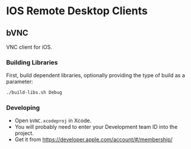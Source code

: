 # IOS Remote Desktop Clients

## bVNC

VNC client for iOS.

### Building Libraries
First, build dependent libraries, optionally providing the type of build as a parameter:

```bash
./build-libs.sh Debug
```

### Developing

- Open `bVNC.xcodeproj` in Xcode.
- You will probably need to enter your Development team ID into the project.
- Get it from https://developer.apple.com/account/#/membership/
